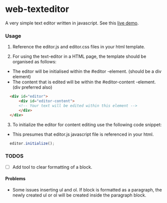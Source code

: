 # web-texteditor

A very simple text editor written in javascript. See this [live demo](http://users.jyu.fi/~juvakarp/editor).
 
 
### Usage

1. Reference the editor.js and editor.css files in your html template.
   
2. For using the text-editor in a HTML page, the template should be organised as follows:
  - The editor will be initialised within the #editor -element. (should be a div element)
  - The content that is edited will be within the #editor-content -element. (div preferred also)
  ```html
    <div id="editor">
	    <div id="editor-content">
        <!-- Your text will be edited within this element -->
	    </div>
    </div>
  ```

3. To initialize the editor for content editing use the following code snippet:
  - This presumes that editor.js javascript file is referenced in your html.
  ```javascript
    editor.initialize();
  ```
 
### TODOS
- [ ] Add tool to clear formatting of a block.


#### Problems
- Some issues inserting ul and ol. If block is formatted as a paragraph, the newly created ul or ol will be created inside the paragraph block.
